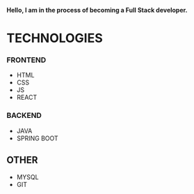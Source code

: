 **Hello, I am in the process of becoming a Full Stack developer.**
# TECHNOLOGIES
### FRONTEND
- HTML
- CSS
- JS
- REACT
### BACKEND
- JAVA
- SPRING BOOT
## OTHER
- MYSQL
- GIT

<!---
Daniel-Flores-Web/Daniel-Flores-Web is a ✨ special ✨ repository because its `README.md` (this file) appears on your GitHub profile.
You can click the Preview link to take a look at your changes.
--->
